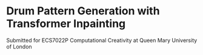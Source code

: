 # Drum Pattern Generation with Transformer Inpainting

Submitted for ECS7022P Computational Creativity at Queen Mary University of London

## 